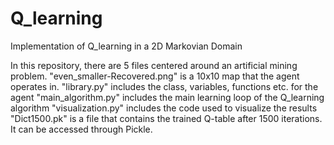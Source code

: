 # Q_learning
Implementation of Q_learning in a 2D Markovian Domain

In this repository, there are 5 files centered around an artificial mining problem. 
"even_smaller-Recovered.png" is a 10x10 map that the agent operates in.
"library.py" includes the class, variables, functions etc. for the agent
"main_algorithm.py" includes the main learning loop of the Q_learning algorithm
"visualization.py" includes the code used to visualize the results 
"Dict1500.pk" is a file that contains the trained Q-table after 1500 iterations. It can be accessed through Pickle.
